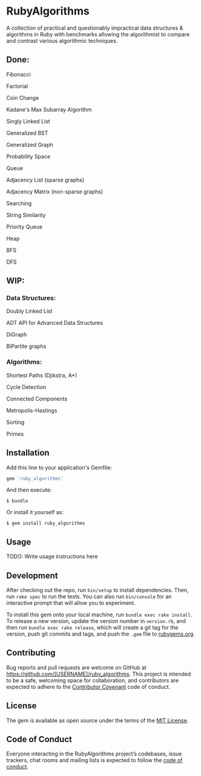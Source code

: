 # RubyAlgorithms

A collection of practical and questionably impractical data structures &
algorithms in Ruby with benchmarks allowing the algorithmist to compare and
contrast various algorithmic techniques.

## Done:

Fibonacci

Factorial

Coin Change

Kadane's Max Subarray Algorithm

Singly Linked List

Generalized BST

Generalized Graph

Probability Space

Queue

Adjacency List (sparse graphs)

Adjacency Matrix (non-sparse graphs)

Searching

String Similarity

Priority Queue

Heap

BFS

DFS

## WIP:

### Data Structures:

Doubly Linked List

ADT API for Advanced Data Structures

DiGraph

BiPartite graphs

### Algorithms:

Shortest Paths (Djikstra, A*)

Cycle Detection

Connected Components

Metropolis-Hastings

Sorting

Primes


## Installation

Add this line to your application's Gemfile:

```ruby
gem 'ruby_algorithms'
```

And then execute:

    $ bundle

Or install it yourself as:

    $ gem install ruby_algorithms

## Usage

TODO: Write usage instructions here

## Development

After checking out the repo, run `bin/setup` to install dependencies. Then, run `rake spec` to run the tests. You can also run `bin/console` for an interactive prompt that will allow you to experiment.

To install this gem onto your local machine, run `bundle exec rake install`. To release a new version, update the version number in `version.rb`, and then run `bundle exec rake release`, which will create a git tag for the version, push git commits and tags, and push the `.gem` file to [rubygems.org](https://rubygems.org).

## Contributing

Bug reports and pull requests are welcome on GitHub at https://github.com/[USERNAME]/ruby_algorithms. This project is intended to be a safe, welcoming space for collaboration, and contributors are expected to adhere to the [Contributor Covenant](http://contributor-covenant.org) code of conduct.

## License

The gem is available as open source under the terms of the [MIT License](http://opensource.org/licenses/MIT).

## Code of Conduct

Everyone interacting in the RubyAlgorithms project’s codebases, issue trackers, chat rooms and mailing lists is expected to follow the [code of conduct](https://github.com/[USERNAME]/ruby_algorithms/blob/master/CODE_OF_CONDUCT.md).
